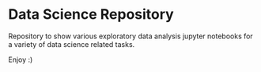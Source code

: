<h1>Data Science Repository</h1>

Repository to show various exploratory data analysis jupyter notebooks for a variety of data science related tasks.

Enjoy :)
